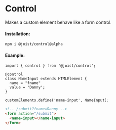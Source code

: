 # Control

Makes a custom element behave like a form control.

#### Installation:

```BASH
npm i @joist/control@alpha
```

#### Example:

```TS
import { control } from '@joist/control';

@control
class NameInput extends HTMLElement {
  name = "fname"
  value = 'Danny';
}

customElements.define('name-input', NameInput);
```

```HTML
<!-- /submit?fname=Danny -->
<form action="/submit">
  <name-input></name-input>
</form>
```
